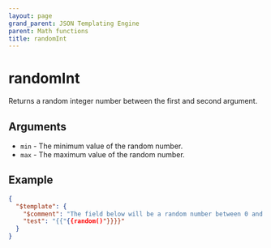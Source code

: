 ```yaml
---
layout: page
grand_parent: JSON Templating Engine
parent: Math functions
title: randomInt
---
```


# randomInt

Returns a random integer number between the first and second argument.
## Arguments

- `min` - The minimum value of the random number.
- `max` - The maximum value of the random number.

## Example

```json
{
  "$template": {
    "$comment": "The field below will be a random number between 0 and 1",
    "test": "{{"{{random()"}}}}"
  }
}
```

